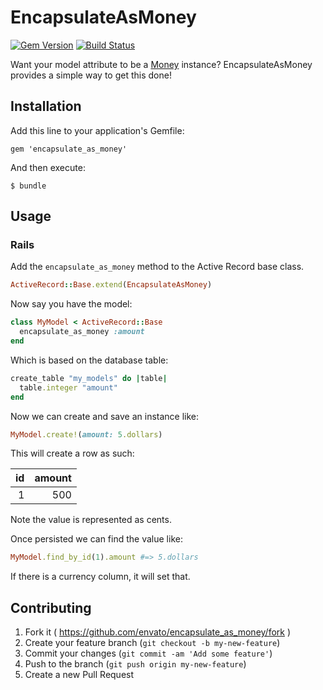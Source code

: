 # EncapsulateAsMoney

[![Gem Version](https://badge.fury.io/rb/encapsulate_as_money.svg)](http://badge.fury.io/rb/encapsulate_as_money)
[![Build Status](https://travis-ci.org/envato/encapsulate_as_money.svg?branch=master)](https://travis-ci.org/envato/encapsulate_as_money)

Want your model attribute to be a [Money](https://github.com/RubyMoney/money)
instance? EncapsulateAsMoney provides a simple way to get this done!

## Installation

Add this line to your application's Gemfile:

    gem 'encapsulate_as_money'

And then execute:

    $ bundle

## Usage

### Rails

Add the `encapsulate_as_money` method to the Active Record base class.

```ruby
ActiveRecord::Base.extend(EncapsulateAsMoney)
```

Now say you have the model:

```ruby
class MyModel < ActiveRecord::Base
  encapsulate_as_money :amount
end
```

Which is based on the database table:

```ruby
create_table "my_models" do |table|
  table.integer "amount"
end
```

Now we can create and save an instance like:

```ruby
MyModel.create!(amount: 5.dollars)
```

This will create a row as such:

| id | amount |
| --:| ------:|
|  1 |    500 |

Note the value is represented as cents.

Once persisted we can find the value like:

```ruby
MyModel.find_by_id(1).amount #=> 5.dollars
```

If there is a currency column, it will set that. 

## Contributing

1. Fork it ( https://github.com/envato/encapsulate_as_money/fork )
2. Create your feature branch (`git checkout -b my-new-feature`)
3. Commit your changes (`git commit -am 'Add some feature'`)
4. Push to the branch (`git push origin my-new-feature`)
5. Create a new Pull Request
